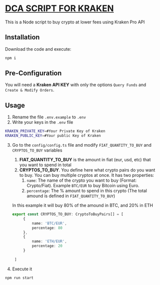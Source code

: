 # [DCA SCRIPT FOR KRAKEN](https://www.kraken.com/)

This is a Node script to buy crypto at lower fees using Kraken Pro API

## Installation
Download the code and execute:
```bash
npm i
```

## Pre-Configuration 

You will need a **Kraken API KEY** with only the options `Query Funds` and `Create & Modify Orders`.

## Usage

1. Rename the file `.env.example` to `.env`
2. Write your keys in the `.env` file
```bash 
KRAKEN_PRIVATE_KEY=#Your Private Key of Kraken
KRAKEN_PUBLIC_KEY=#Your public Key of Kraken
```
3. Go to the `config/config.ts` file and modify `FIAT_QUANTITY_TO_BUY` and `CRYPTOS_TO_BUY` variables
   1. **FIAT_QUANTITY_TO_BUY** is the amount in fiat (eur, usd, etc) that you want to spend in total
   2. **CRYPTOS_TO_BUY**. You define here what crypto pairs do you want to buy. You can buy multiple cryptos at once. It has two properties:
      1. `name`: The name of the crypto you want to buy (Format: Crypto/Fiat). Example `BTC/EUR` to buy Bitcoin using Euro.
      2. `percentage`: The % amount to spend in this crypto (The total amound is defined in `FIAT_QUANTITY_TO_BUY`)

    In this example it will buy 80% of the amound in BTC, and 20% in ETH
   ```Typescript
   export const CRYPTOS_TO_BUY: CryptoToBuyPairs[] = [
        {
            name: 'BTC/EUR',
            percentage: 80
        },
        {
            name: 'ETH/EUR',
            percentage: 20
        }
        
    ]
   ``` 
4. Execute it
```bash
npm run start
```



